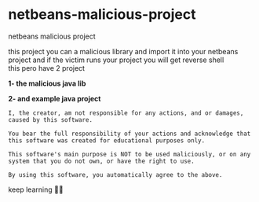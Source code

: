 # netbeans-malicious-project
netbeans malicious  project

this   project  you can  a malicious  library  and  import it  into  your  netbeans   project   and  if the   victim  runs your project  you will  get  reverse  shell  
this  pero have   2 project
 
**1- the  malicious   java  lib**

**2- and   example java   project**  

```
I, the creator, am not responsible for any actions, and or damages, caused by this software.

You bear the full responsibility of your actions and acknowledge that this software was created for educational purposes only.

This software's main purpose is NOT to be used maliciously, or on any system that you do not own, or have the right to use.

By using this software, you automatically agree to the above.

```
keep  learning  💪🏻
